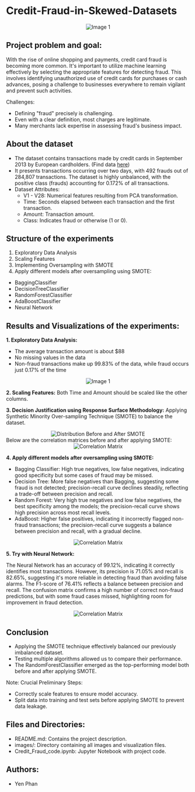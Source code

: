 # Credit-Fraud-in-Skewed-Datasets

<div align="center">
  <img src="images/image_0.png" alt="Image 1">
</div>

## Project problem and goal: 
With the rise of online shopping and payments, credit card fraud is becoming more common. It's important to utilize machine learning effectively by selecting the appropriate features for detecting fraud. This involves identifying unauthorized use of credit cards for purchases or cash advances, posing a challenge to businesses everywhere to remain vigilant and prevent such activities.

Challenges:
- Defining "fraud" precisely is challenging.
- Even with a clear definition, most charges are legitimate.
- Many merchants lack expertise in assessing fraud's business impact.


## About the dataset 
- The dataset contains transactions made by credit cards in September 2013 by European cardholders. (Find data [here](https://data.world/raghu543/credit-card-fraud-data))
- It presents transactions occurring over two days, with 492 frauds out of 284,807 transactions. The dataset is highly unbalanced, with the positive class (frauds) accounting for 0.172% of all transactions.
- Dataset Attributes:
  - V1 - V28: Numerical features resulting from PCA transformation.
  - Time: Seconds elapsed between each transaction and the first transaction.
  - Amount: Transaction amount.
  - Class: Indicates fraud or otherwise (1 or 0).
 
    
## Structure of the experiments

1. Exploratory Data Analysis
2. Scaling Features
3. Implementing Oversampling with SMOTE
4. Apply different models after oversampling using SMOTE:
  - BaggingClassifier
  - DecisionTreeClassifier
  - RandomForestClassifier
  - AdaBoostClassifier
  - Neural Network

## Results and Visualizations of the experiments:
**1. Exploratory Data Analysis:** 

- The average transaction amount is about $88
- No missing values in the data
- Non-fraud transactions make up 99.83% of the data, while fraud occurs just 0.17% of the time

<div align="center">
  <img src="images/image_1.png" alt="Image 1">
</div>

**2. Scaling Features:** 
Both Time and Amount should be scaled like the other columns.


**3. Decision Justification using Response Surface Methodology:** 
Applying Synthetic Minority Over-sampling Technique (SMOTE) to balance the dataset.

<div align="center">
  <img src="images/image_2.png" alt="Distribution Before and After SMOTE">
</div>
Below are the correlation matrices before and after applying SMOTE:

<div align="center">
  <img src="images/image_3.png" alt="Correlation Matrix">
</div>

**4. Apply different models after oversampling using SMOTE:** 

- Bagging Classifier: High true negatives, low false negatives, indicating good specificity but some cases of fraud may be missed.
- Decision Tree: More false negatives than Bagging, suggesting some fraud is not detected; precision-recall curve declines steadily, reflecting a trade-off between precision and recall.
- Random Forest: Very high true negatives and low false negatives, the best specificity among the models; the precision-recall curve shows high precision across most recall levels.
- AdaBoost: Higher false positives, indicating it incorrectly flagged non-fraud transactions; the precision-recall curve suggests a balance between precision and recall, with a gradual decline.

<div align="center">
  <img src="images/image_4.png" alt="Correlation Matrix">
</div>  

**5. Try with Neural Network:** 

The Neural Network has an accuracy of 99.12%, indicating it correctly identifies most transactions. However, its precision is 71.05% and recall is 82.65%, suggesting it's more reliable in detecting fraud than avoiding false alarms. The F1-score of 76.41% reflects a balance between precision and recall. The confusion matrix confirms a high number of correct non-fraud predictions, but with some fraud cases missed, highlighting room for improvement in fraud detection.

<div align="center">
  <img src="images/image_5.png" alt="Correlation Matrix">
</div>  

## Conclusion

- Applying the SMOTE technique effectively balanced our previously imbalanced dataset.
- Testing multiple algorithms allowed us to compare their performance.
- The RandomForestClassifier emerged as the top-performing model both before and after applying SMOTE.

Note: Crucial Preliminary Steps:
- Correctly scale features to ensure model accuracy.
- Split data into training and test sets before applying SMOTE to prevent data leakage.

## Files and Directories:
- README.md: Contains the project description.
- images/: Directory containing all images and visualization files.
- Credit_Fraud_code.ipynb: Jupyter Notebook with project code.

## Authors:
- Yen Phan

